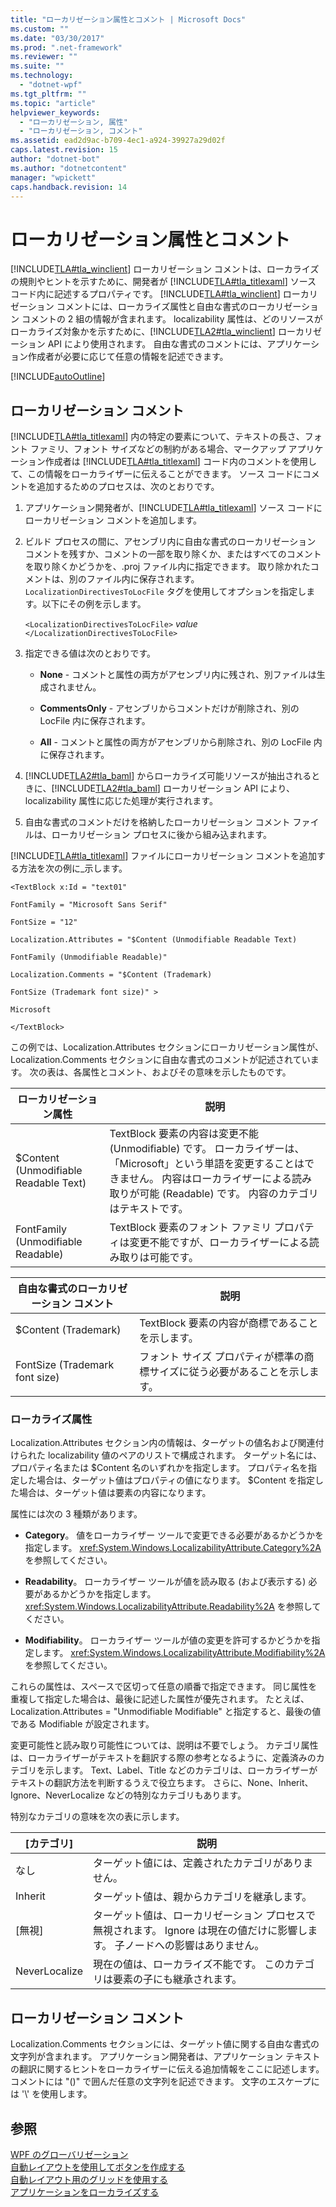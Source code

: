 ```yaml
---
title: "ローカリゼーション属性とコメント | Microsoft Docs"
ms.custom: ""
ms.date: "03/30/2017"
ms.prod: ".net-framework"
ms.reviewer: ""
ms.suite: ""
ms.technology: 
  - "dotnet-wpf"
ms.tgt_pltfrm: ""
ms.topic: "article"
helpviewer_keywords: 
  - "ローカリゼーション, 属性"
  - "ローカリゼーション, コメント"
ms.assetid: ead2d9ac-b709-4ec1-a924-39927a29d02f
caps.latest.revision: 15
author: "dotnet-bot"
ms.author: "dotnetcontent"
manager: "wpickett"
caps.handback.revision: 14
---
```

# ローカリゼーション属性とコメント
[!INCLUDE[TLA#tla_winclient](../../../../includes/tlasharptla-winclient-md.md)] ローカリゼーション コメントは、ローカライズの規則やヒントを示すために、開発者が [!INCLUDE[TLA#tla_titlexaml](../../../../includes/tlasharptla-titlexaml-md.md)] ソース コード内に記述するプロパティです。  [!INCLUDE[TLA#tla_winclient](../../../../includes/tlasharptla-winclient-md.md)] ローカリゼーション コメントには、ローカライズ属性と自由な書式のローカリゼーション コメントの 2 組の情報が含まれます。  localizability 属性は、どのリソースがローカライズ対象かを示すために、[!INCLUDE[TLA2#tla_winclient](../../../../includes/tla2sharptla-winclient-md.md)] ローカリゼーション API により使用されます。  自由な書式のコメントには、アプリケーション作成者が必要に応じて任意の情報を記述できます。  
  
 [!INCLUDE[autoOutline](../Token/autoOutline_md.md)]  
  
<a name="Localizer_Comments_"></a>   
## ローカリゼーション コメント  
 [!INCLUDE[TLA#tla_titlexaml](../../../../includes/tlasharptla-titlexaml-md.md)] 内の特定の要素について、テキストの長さ、フォント ファミリ、フォント サイズなどの制約がある場合、マークアップ アプリケーション作成者は [!INCLUDE[TLA#tla_titlexaml](../../../../includes/tlasharptla-titlexaml-md.md)] コード内のコメントを使用して、この情報をローカライザーに伝えることができます。  ソース コードにコメントを追加するためのプロセスは、次のとおりです。  
  
1.  アプリケーション開発者が、[!INCLUDE[TLA#tla_titlexaml](../../../../includes/tlasharptla-titlexaml-md.md)] ソース コードにローカリゼーション コメントを追加します。  
  
2.  ビルド プロセスの間に、アセンブリ内に自由な書式のローカリゼーション コメントを残すか、コメントの一部を取り除くか、またはすべてのコメントを取り除くかどうかを、.proj ファイル内に指定できます。  取り除かれたコメントは、別のファイル内に保存されます。  `LocalizationDirectivesToLocFile` タグを使用してオプションを指定します。以下にその例を示します。  
  
     `<LocalizationDirectivesToLocFile>` *value* `</LocalizationDirectivesToLocFile>`  
  
3.  指定できる値は次のとおりです。  
  
    -   **None** \- コメントと属性の両方がアセンブリ内に残され、別ファイルは生成されません。  
  
    -   **CommentsOnly** \- アセンブリからコメントだけが削除され、別の LocFile 内に保存されます。  
  
    -   **All** \- コメントと属性の両方がアセンブリから削除され、別の LocFile 内に保存されます。  
  
4.  [!INCLUDE[TLA2#tla_baml](../../../../includes/tla2sharptla-baml-md.md)] からローカライズ可能リソースが抽出されるときに、[!INCLUDE[TLA2#tla_baml](../../../../includes/tla2sharptla-baml-md.md)] ローカリゼーション API により、localizability 属性に応じた処理が実行されます。  
  
5.  自由な書式のコメントだけを格納したローカリゼーション コメント ファイルは、ローカリゼーション プロセスに後から組み込まれます。  
  
 [!INCLUDE[TLA#tla_titlexaml](../../../../includes/tlasharptla-titlexaml-md.md)] ファイルにローカリゼーション コメントを追加する方法を次の例に\_示します。  
  
 `<TextBlock x:Id = "text01"`  
  
 `FontFamily = "Microsoft Sans Serif"`  
  
 `FontSize = "12"`  
  
 `Localization.Attributes = "$Content (Unmodifiable Readable Text)`  
  
 `FontFamily (Unmodifiable Readable)"`  
  
 `Localization.Comments = "$Content (Trademark)`  
  
 `FontSize (Trademark font size)" >`  
  
 `Microsoft`  
  
 `</TextBlock>`  
  
 この例では、Localization.Attributes セクションにローカリゼーション属性が、Localization.Comments セクションに自由な書式のコメントが記述されています。  次の表は、各属性とコメント、およびその意味を示したものです。  
  
|ローカリゼーション属性|説明|  
|-----------------|--------|  
|$Content \(Unmodifiable Readable Text\)|TextBlock 要素の内容は変更不能 \(Unmodifiable\) です。  ローカライザーは、「Microsoft」という単語を変更することはできません。  内容はローカライザーによる読み取りが可能 \(Readable\) です。  内容のカテゴリはテキストです。|  
|FontFamily \(Unmodifiable Readable\)|TextBlock 要素のフォント ファミリ プロパティは変更不能ですが、ローカライザーによる読み取りは可能です。|  
  
|自由な書式のローカリゼーション コメント|説明|  
|--------------------------|--------|  
|$Content \(Trademark\)|TextBlock 要素の内容が商標であることを示します。|  
|FontSize \(Trademark font size\)|フォント サイズ プロパティが標準の商標サイズに従う必要があることを示します。|  
  
### ローカライズ属性  
 Localization.Attributes セクション内の情報は、ターゲットの値名および関連付けられた localizability 値のペアのリストで構成されます。  ターゲット名には、プロパティ名または $Content 名のいずれかを指定します。  プロパティ名を指定した場合は、ターゲット値はプロパティの値になります。  $Content を指定した場合は、ターゲット値は要素の内容になります。  
  
 属性には次の 3 種類があります。  
  
-   **Category**。  値をローカライザー ツールで変更できる必要があるかどうかを指定します。  <xref:System.Windows.LocalizabilityAttribute.Category%2A> を参照してください。  
  
-   **Readability**。  ローカライザー ツールが値を読み取る \(および表示する\) 必要があるかどうかを指定します。  <xref:System.Windows.LocalizabilityAttribute.Readability%2A> を参照してください。  
  
-   **Modifiability**。  ローカライザー ツールが値の変更を許可するかどうかを指定します。  <xref:System.Windows.LocalizabilityAttribute.Modifiability%2A> を参照してください。  
  
 これらの属性は、スペースで区切って任意の順番で指定できます。  同じ属性を重複して指定した場合は、最後に記述した属性が優先されます。  たとえば、Localization.Attributes \= "Unmodifiable Modifiable" と指定すると、最後の値である Modifiable が設定されます。  
  
 変更可能性と読み取り可能性については、説明は不要でしょう。  カテゴリ属性は、ローカライザーがテキストを翻訳する際の参考となるように、定義済みのカテゴリを示します。  Text、Label、Title などのカテゴリは、ローカライザーがテキストの翻訳方法を判断するうえで役立ちます。  さらに、None、Inherit、Ignore、NeverLocalize などの特別なカテゴリもあります。  
  
 特別なカテゴリの意味を次の表に示します。  
  
|\[カテゴリ\]|説明|  
|--------------|--------|  
|なし|ターゲット値には、定義されたカテゴリがありません。|  
|Inherit|ターゲット値は、親からカテゴリを継承します。|  
|\[無視\]|ターゲット値は、ローカリゼーション プロセスで無視されます。  Ignore は現在の値だけに影響します。  子ノードへの影響はありません。|  
|NeverLocalize|現在の値は、ローカライズ不能です。  このカテゴリは要素の子にも継承されます。|  
  
<a name="Localization_Comments"></a>   
## ローカリゼーション コメント  
 Localization.Comments セクションには、ターゲット値に関する自由な書式の文字列が含まれます。  アプリケーション開発者は、アプリケーション テキストの翻訳に関するヒントをローカライザーに伝える追加情報をここに記述します。  コメントには "\(\)" で囲んだ任意の文字列を記述できます。  文字のエスケープには '\\' を使用します。  
  
## 参照  
 [WPF のグローバリゼーション](../../../../docs/framework/wpf/advanced/globalization-for-wpf.md)   
 [自動レイアウトを使用してボタンを作成する](../../../../docs/framework/wpf/advanced/how-to-use-automatic-layout-to-create-a-button.md)   
 [自動レイアウト用のグリッドを使用する](../../../../docs/framework/wpf/advanced/how-to-use-a-grid-for-automatic-layout.md)   
 [アプリケーションをローカライズする](../../../../docs/framework/wpf/advanced/how-to-localize-an-application.md)